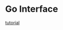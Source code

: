 # Go Interface

[tutorial](http://mp.weixin.qq.com/s?__biz=MjM5MjAwODM4MA==&mid=2650719488&idx=3&sn=bc59d9831f0c3b03de2285dc9a57b65a&chksm=bea6b4d389d13dc519890ebeb0bd27eeb0bad56acfce2ada77860eb38bf8acd95692bb4457c6&scene=0&xtrack=1#rd)
